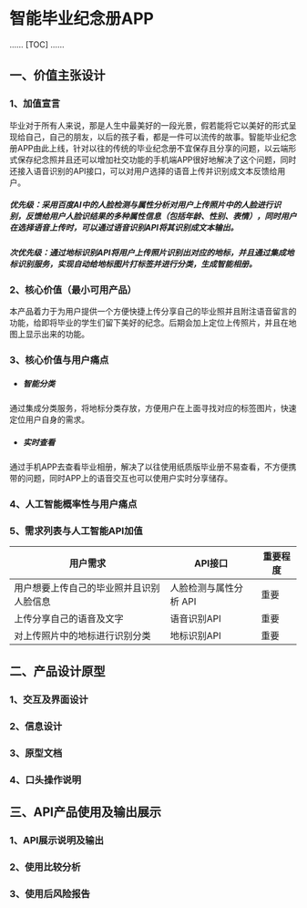 # 智能毕业纪念册APP
……
[TOC]
……
## 一、价值主张设计
### 1、加值宣言
毕业对于所有人来说，那是人生中最美好的一段光景，假若能将它以美好的形式呈现给自己，自己的朋友，以后的孩子看，都是一件可以流传的故事。智能毕业纪念册APP由此上线，针对以往的传统的毕业纪念册不宜保存且分享的问题，以云端形式保存纪念照并且还可以增加社交功能的手机端APP很好地解决了这个问题，同时还接入语音识别的API接口，可以对用户选择的语音上传并识别成文本反馈给用户。
##### 优先级：采用百度AI中的人脸检测与属性分析对用户上传照片中的人脸进行识别，反馈给用户人脸识结果的多种属性信息（包括年龄、性别、表情），同时用户在选择语音上传时，可以通过语音识别API将其识别成文本输出。
##### 次优先级：通过地标识别API将用户上传照片识别出对应的地标，并且通过集成地标识别服务，实现自动给地标图片打标签并进行分类，生成智能相册。
### 2、核心价值（最小可用产品）
本产品着力于为用户提供一个方便快捷上传分享自己的毕业照并且附注语音留言的功能，给即将毕业的学生们留下美好的纪念。后期会加上定位上传照片，并且在地图上显示出来的功能。

### 3、核心价值与用户痛点
* ##### 智能分类
通过集成分类服务，将地标分类存放，方便用户在上面寻找对应的标签图片，快速定位用户自身的需求。
* ##### 实时查看
通过手机APP去查看毕业相册，解决了以往使用纸质版毕业册不易查看，不方便携带的问题，同时APP上的语音交互也可以使用户实时分享储存。
### 4、人工智能概率性与用户痛点 
### 5、需求列表与人工智能API加值
|  用户需求  | API接口  | 重要程度  |
|  ----  | ----  | ----  |
| 用户想要上传自己的毕业照并且识别人脸信息 |人脸检测与属性分析 API | 重要 |
| 上传分享自己的语音及文字 | 语音识别API | 重要 |
| 对上传照片中的地标进行识别分类| 地标识别API | 重要 |
## 二、产品设计原型
### 1、交互及界面设计
### 2、信息设计
### 3、原型文档 
### 4、口头操作说明 
## 三、API产品使用及输出展示
### 1、API展示说明及输出 

### 2、使用比较分析
### 3、使用后风险报告

